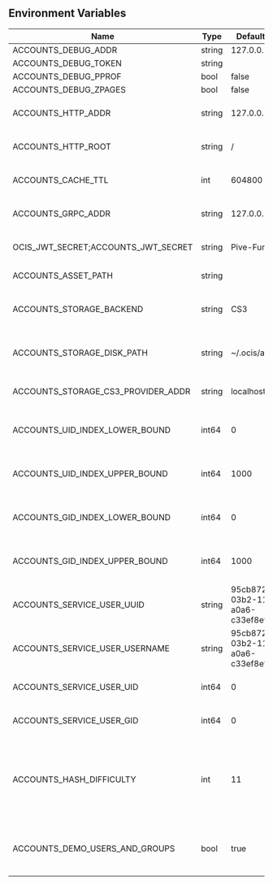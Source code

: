 ## Environment Variables

| Name | Type | Default Value | Description |
|------|------|---------------|-------------|
| ACCOUNTS_DEBUG_ADDR | string | 127.0.0.1:9182 | |
| ACCOUNTS_DEBUG_TOKEN | string |  | |
| ACCOUNTS_DEBUG_PPROF | bool | false | |
| ACCOUNTS_DEBUG_ZPAGES | bool | false | |
| ACCOUNTS_HTTP_ADDR | string | 127.0.0.1:9181 | The address of the http service.|
| ACCOUNTS_HTTP_ROOT | string | / | The root path of the http service.|
| ACCOUNTS_CACHE_TTL | int | 604800 | The cache time for the static assets.|
| ACCOUNTS_GRPC_ADDR | string | 127.0.0.1:9180 | The address of the grpc service.|
| OCIS_JWT_SECRET;ACCOUNTS_JWT_SECRET | string | Pive-Fumkiu4 | The secret to mint jwt tokens.|
| ACCOUNTS_ASSET_PATH | string |  | The path to the ui assets.|
| ACCOUNTS_STORAGE_BACKEND | string | CS3 | Defines which storage implementation is to be used|
| ACCOUNTS_STORAGE_DISK_PATH | string | ~/.ocis/accounts | The path where the accounts data is stored.|
| ACCOUNTS_STORAGE_CS3_PROVIDER_ADDR | string | localhost:9215 | The address to the storage provider.|
| ACCOUNTS_UID_INDEX_LOWER_BOUND | int64 | 0 | The lowest possible uid value for the indexer.|
| ACCOUNTS_UID_INDEX_UPPER_BOUND | int64 | 1000 | The highest possible uid value for the indexer.|
| ACCOUNTS_GID_INDEX_LOWER_BOUND | int64 | 0 | The lowest possible gid value for the indexer.|
| ACCOUNTS_GID_INDEX_UPPER_BOUND | int64 | 1000 | The highest possible gid value for the indexer.|
| ACCOUNTS_SERVICE_USER_UUID | string | 95cb8724-03b2-11eb-a0a6-c33ef8ef53ad | The id of the accounts service user.|
| ACCOUNTS_SERVICE_USER_USERNAME | string | 95cb8724-03b2-11eb-a0a6-c33ef8ef53ad | The username of the accounts service user.|
| ACCOUNTS_SERVICE_USER_UID | int64 | 0 | The uid of the accounts service user.|
| ACCOUNTS_SERVICE_USER_GID | int64 | 0 | The gid of the accounts service user.|
| ACCOUNTS_HASH_DIFFICULTY | int | 11 | The hash difficulty makes sure that validating a password takes at least a certain amount of time.|
| ACCOUNTS_DEMO_USERS_AND_GROUPS | bool | true | If this flag is set the service will setup the demo users and groups.|